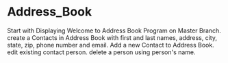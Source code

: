 # Address_Book
Start with Displaying Welcome to Address Book Program on  Master Branch. create a Contacts in Address Book with first and last names, address, city, state, zip, phone number and email. Add a new Contact to Address Book. edit existing contact person. delete a person using person's name.
